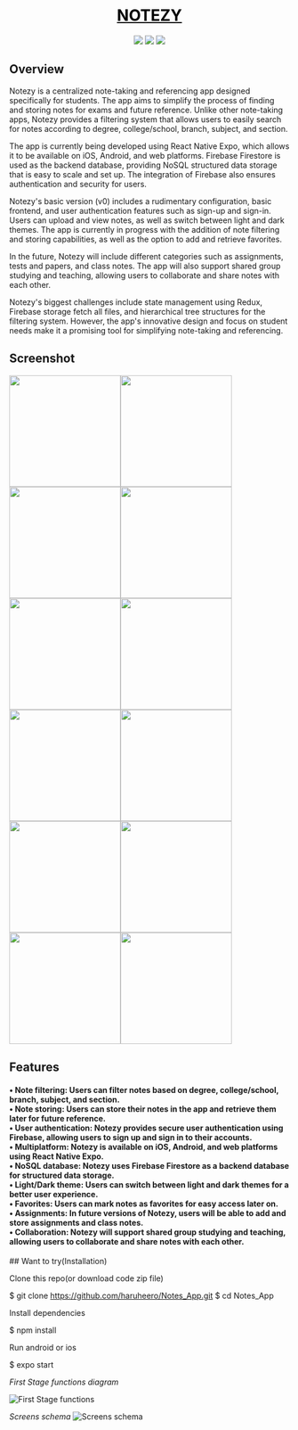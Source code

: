 <h1 align="center">
  <a href="https://github.com/haruheero/Notes_App/" style="color: black"><span>NOTEZY</span></a><br>
</h1>

<p align="center">
  <img src="https://img.shields.io/badge/react-18.1.0-green.svg" />
  <img src="https://img.shields.io/badge/react--native--expo-47.0.12-blue.svg" />
  <img src="https://img.shields.io/badge/license-MIT-red" />
</p>

## Overview

Notezy is a centralized note-taking and referencing app designed specifically for students. The app aims to simplify the process of finding and storing notes for exams and future reference. Unlike other note-taking apps, Notezy provides a filtering system that allows users to easily search for notes according to degree, college/school, branch, subject, and section.

The app is currently being developed using React Native Expo, which allows it to be available on iOS, Android, and web platforms. Firebase Firestore is used as the backend database, providing NoSQL structured data storage that is easy to scale and set up. The integration of Firebase also ensures authentication and security for users.

Notezy's basic version (v0) includes a rudimentary configuration, basic frontend, and user authentication features such as sign-up and sign-in. Users can upload and view notes, as well as switch between light and dark themes. The app is currently in progress with the addition of note filtering and storing capabilities, as well as the option to add and retrieve favorites.

In the future, Notezy will include different categories such as assignments, tests and papers, and class notes. The app will also support shared group studying and teaching, allowing users to collaborate and share notes with each other.

Notezy's biggest challenges include state management using Redux, Firebase storage fetch all files, and hierarchical tree structures for the filtering system. However, the app's innovative design and focus on student needs make it a promising tool for simplifying note-taking and referencing.

## Screenshot

<img src="https://user-images.githubusercontent.com/76216765/234062268-d3213076-dd10-4de7-bcbd-992e3fc27350.jpg" width="200" /><img src="https://user-images.githubusercontent.com/76216765/234062296-5de85490-755c-4bee-8c83-4740b731e31a.jpg" width="200" /><img src="https://user-images.githubusercontent.com/76216765/234062337-ba55ca69-3da6-4385-ae09-f1e1e5f882c8.jpg" width="200" /><img src="https://user-images.githubusercontent.com/76216765/234062445-3e0558b7-4747-464c-9db8-c0b1a776b6f3.jpg" width="200" /><img src="https://user-images.githubusercontent.com/76216765/234062466-ede9ad4f-1cf8-4ec5-ac6a-b742493c3ce6.jpg" width="200" /><img src="https://user-images.githubusercontent.com/76216765/234062524-19398004-8b9b-413b-8e6e-e08a18e77101.jpg" width="200" /><img src="https://user-images.githubusercontent.com/76216765/234062564-77436e17-a636-4915-9cb6-ad218971e814.jpg" width="200" /><img src="https://user-images.githubusercontent.com/76216765/234062588-2c29abe2-eac0-4b8b-8554-66bb6c71ffd6.jpg" width="200" /><img src="https://user-images.githubusercontent.com/76216765/234062606-7c321d0a-3148-4f2f-a96a-66934f37c813.jpg" width="200" /><img src="https://user-images.githubusercontent.com/76216765/234062629-c2e8571c-1fa3-454a-871b-e1ebdcca5cd8.jpg" width="200" /><img src="https://user-images.githubusercontent.com/76216765/234062643-dabc0b8b-8dc9-4f3a-8787-3c5bfe642221.jpg" width="200" /><img src="https://user-images.githubusercontent.com/76216765/234062664-b2c9ef4d-7bd1-4970-ab3e-47c9b6300128.jpg" width="200" />

## Features
<h4>
• Note filtering: Users can filter notes based on degree, college/school, branch, subject, and section.</br>
• Note storing: Users can store their notes in the app and retrieve them later for future reference.</br>
• User authentication: Notezy provides secure user authentication using Firebase, allowing users to sign up and sign in to their accounts.</br>
• Multiplatform: Notezy is available on iOS, Android, and web platforms using React Native Expo.</br>
• NoSQL database: Notezy uses Firebase Firestore as a backend database for structured data storage.</br>
• Light/Dark theme: Users can switch between light and dark themes for a better user experience.</br>
• Favorites: Users can mark notes as favorites for easy access later on.</br>
• Assignments: In future versions of Notezy, users will be able to add and store assignments and class notes.</br>
• Collaboration: Notezy will support shared group studying and teaching, allowing users to collaborate and share notes with each other.
</h4>
## Want to try(Installation)

Clone this repo(or download code zip file)


$ git clone https://github.com/haruheero/Notes_App.git
$ cd Notes_App


Install dependencies


$ npm install


Run android or ios


$ expo start


*First Stage functions diagram*

![First Stage functions](https://user-images.githubusercontent.com/63349641/230676709-3da81ee2-9db7-4428-ba41-39586c7803a5.png)

*Screens schema*
![Screens schema](https://user-images.githubusercontent.com/63349641/230674929-c38425f2-5ff2-4a07-9937-3dfd61c517bd.jpg)
